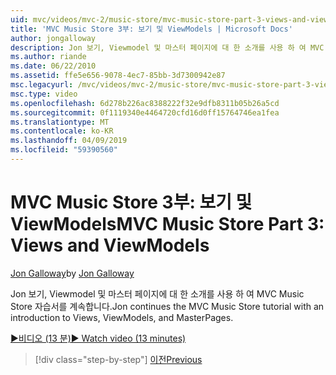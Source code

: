 ```yaml
---
uid: mvc/videos/mvc-2/music-store/mvc-music-store-part-3-views-and-viewmodels
title: 'MVC Music Store 3부: 보기 및 ViewModels | Microsoft Docs'
author: jongalloway
description: Jon 보기, Viewmodel 및 마스터 페이지에 대 한 소개를 사용 하 여 MVC Music Store 자습서를 계속합니다.
ms.author: riande
ms.date: 06/22/2010
ms.assetid: ffe5e656-9078-4ec7-85bb-3d7300942e87
msc.legacyurl: /mvc/videos/mvc-2/music-store/mvc-music-store-part-3-views-and-viewmodels
msc.type: video
ms.openlocfilehash: 6d278b226ac8388222f32e9dfb8311b05b26a5cd
ms.sourcegitcommit: 0f1119340e4464720cfd16d0ff15764746ea1fea
ms.translationtype: MT
ms.contentlocale: ko-KR
ms.lasthandoff: 04/09/2019
ms.locfileid: "59390560"
---
```

# <a name="mvc-music-store-part-3-views-and-viewmodels"></a><span data-ttu-id="cfb09-103">MVC Music Store 3부: 보기 및 ViewModels</span><span class="sxs-lookup"><span data-stu-id="cfb09-103">MVC Music Store Part 3: Views and ViewModels</span></span>

<span data-ttu-id="cfb09-104">[Jon Galloway](https://github.com/jongalloway)</span><span class="sxs-lookup"><span data-stu-id="cfb09-104">by [Jon Galloway](https://github.com/jongalloway)</span></span>

<span data-ttu-id="cfb09-105">Jon 보기, Viewmodel 및 마스터 페이지에 대 한 소개를 사용 하 여 MVC Music Store 자습서를 계속합니다.</span><span class="sxs-lookup"><span data-stu-id="cfb09-105">Jon continues the MVC Music Store tutorial with an introduction to Views, ViewModels, and MasterPages.</span></span>

[<span data-ttu-id="cfb09-106">&#9654;비디오 (13 분)</span><span class="sxs-lookup"><span data-stu-id="cfb09-106">&#9654; Watch video (13 minutes)</span></span>](https://channel9.msdn.com/Blogs/ASP-NET-Site-Videos/mvc-music-store-part-3-views-and-viewmodels)

> [!div class="step-by-step"]
> [<span data-ttu-id="cfb09-107">이전</span><span class="sxs-lookup"><span data-stu-id="cfb09-107">Previous</span></span>](mvc-music-store-part-2-controllers.md)
